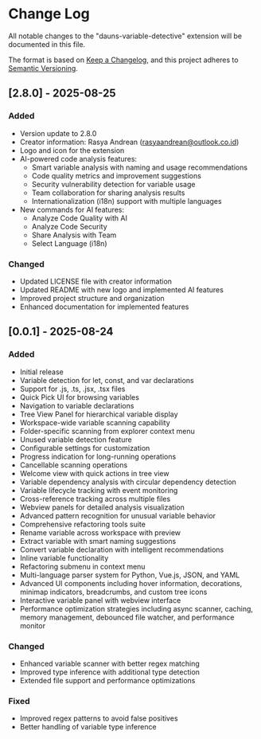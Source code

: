 # Change Log

All notable changes to the "dauns-variable-detective" extension will be documented in this file.

The format is based on [Keep a Changelog](https://keepachangelog.com/en/1.0.0/),
and this project adheres to [Semantic Versioning](https://semver.org/spec/v2.0.0.html).

## [2.8.0] - 2025-08-25

### Added

- Version update to 2.8.0
- Creator information: Rasya Andrean (rasyaandrean@outlook.co.id)
- Logo and icon for the extension
- AI-powered code analysis features:
  - Smart variable analysis with naming and usage recommendations
  - Code quality metrics and improvement suggestions
  - Security vulnerability detection for variable usage
  - Team collaboration for sharing analysis results
  - Internationalization (i18n) support with multiple languages
- New commands for AI features:
  - Analyze Code Quality with AI
  - Analyze Code Security
  - Share Analysis with Team
  - Select Language (i18n)

### Changed

- Updated LICENSE file with creator information
- Updated README with new logo and implemented AI features
- Improved project structure and organization
- Enhanced documentation for implemented features

## [0.0.1] - 2025-08-24

### Added

- Initial release
- Variable detection for let, const, and var declarations
- Support for .js, .ts, .jsx, .tsx files
- Quick Pick UI for browsing variables
- Navigation to variable declarations
- Tree View Panel for hierarchical variable display
- Workspace-wide variable scanning capability
- Folder-specific scanning from explorer context menu
- Unused variable detection feature
- Configurable settings for customization
- Progress indication for long-running operations
- Cancellable scanning operations
- Welcome view with quick actions in tree view
- Variable dependency analysis with circular dependency detection
- Variable lifecycle tracking with event monitoring
- Cross-reference tracking across multiple files
- Webview panels for detailed analysis visualization
- Advanced pattern recognition for unusual variable behavior
- Comprehensive refactoring tools suite
- Rename variable across workspace with preview
- Extract variable with smart naming suggestions
- Convert variable declaration with intelligent recommendations
- Inline variable functionality
- Refactoring submenu in context menu
- Multi-language parser system for Python, Vue.js, JSON, and YAML
- Advanced UI components including hover information, decorations, minimap indicators, breadcrumbs, and custom tree icons
- Interactive variable panel with webview interface
- Performance optimization strategies including async scanner, caching, memory management, debounced file watcher, and performance monitor

### Changed

- Enhanced variable scanner with better regex matching
- Improved type inference with additional type detection
- Extended file support and performance optimizations

### Fixed

- Improved regex patterns to avoid false positives
- Better handling of variable type inference

